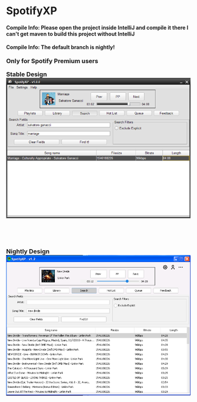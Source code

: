 SpotifyXP
===============


<h4>Compile Info: Please open the project inside IntelliJ and compile it there I can't get maven to build this project without IntelliJ</h4>

<h4>Compile Info: The default branch is nightly!</h4>


<h3 style="display:inline">Only for Spotify Premium users
<br>

<a>Stable Design</a>
<img src="SpotifyXPShowStable.PNG" width="500" >

<br>
<br>
<br>
<a>Nightly Design</a>
<img src="SpotifyXPShowNightly.PNG" width="500" >
